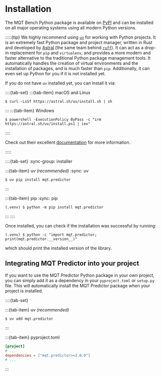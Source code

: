 # Installation

The MQT Bench Python package is available on [PyPI](https://pypi.org/project/mqt.bench/) and can be installed on all major operating systems using all modern Python versions.

:::::{tip}
We highly recommend using [`uv`](https://docs.astral.sh/uv/) for working with Python projects.
It is an extremely fast Python package and project manager, written in Rust and developed by [Astral](https://astral.sh/) (the same team behind [`ruff`](https://docs.astral.sh/ruff/)).
It can act as a drop-in replacement for `pip` and `virtualenv`, and provides a more modern and faster alternative to the traditional Python package management tools.
It automatically handles the creation of virtual environments and the installation of packages, and is much faster than `pip`.
Additionally, it can even set up Python for you if it is not installed yet.

If you do not have `uv` installed yet, you can install it via:

::::{tab-set}
:::{tab-item} macOS and Linux

```console
$ curl -LsSf https://astral.sh/uv/install.sh | sh
```

:::
:::{tab-item} Windows

```console
$ powershell -ExecutionPolicy ByPass -c "irm https://astral.sh/uv/install.ps1 | iex"
```

::::

Check out their excellent [documentation](https://docs.astral.sh/uv/) for more information.

:::::

::::{tab-set}
:sync-group: installer

:::{tab-item} uv _(recommended)_
:sync: uv

```console
$ uv pip install mqt.predictor
```

:::

:::{tab-item} pip
:sync: pip

```console
(.venv) $ python -m pip install mqt.predictor
```

:::
::::

Once installed, you can check if the installation was successful by running:

```console
(.venv) $ python -c "import mqt.predictor; print(mqt.predictor.__version__)"
```

which should print the installed version of the library.

## Integrating MQT Predictor into your project

If you want to use the MQT Predictor Python package in your own project, you can simply add it as a dependency in your `pyproject.toml` or `setup.py` file.
This will automatically install the MQT Predictor package when your project is installed.

::::{tab-set}

:::{tab-item} uv _(recommended)_

```console
$ uv add mqt.predictor
```

:::

:::{tab-item} pyproject.toml

```toml
[project]
# ...
dependencies = ["mqt.predictor>=2.0.0"]
# ...
```

:::
